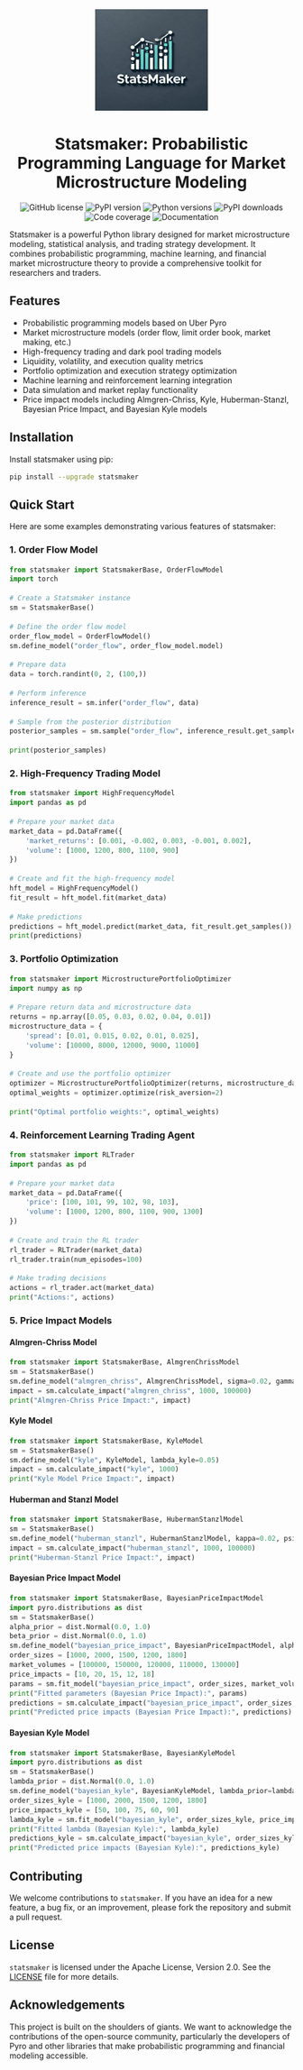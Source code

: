 <div align=center>


<img src="assets/img/StatsMaker.png" width="200" height="180" loc>

# Statsmaker: Probabilistic Programming Language for Market Microstructure Modeling

![GitHub license](https://img.shields.io/github/license/jialuechen/statsmaker)
![PyPI version](https://img.shields.io/pypi/v/statsmaker)
![Python versions](https://img.shields.io/badge/python-3.12%2B-green)
![PyPI downloads](https://img.shields.io/pypi/dm/statsmaker)
![Code coverage](https://img.shields.io/codecov/c/github/jialuechen/statsmaker)
![Documentation](https://img.shields.io/readthedocs/statsmaker)

</div>

Statsmaker is a powerful Python library designed for market microstructure modeling, statistical analysis, and trading strategy development. It combines probabilistic programming, machine learning, and financial market microstructure theory to provide a comprehensive toolkit for researchers and traders.

## Features

- Probabilistic programming models based on Uber Pyro
- Market microstructure models (order flow, limit order book, market making, etc.)
- High-frequency trading and dark pool trading models
- Liquidity, volatility, and execution quality metrics
- Portfolio optimization and execution strategy optimization
- Machine learning and reinforcement learning integration
- Data simulation and market replay functionality
- Price impact models including Almgren-Chriss, Kyle, Huberman-Stanzl, Bayesian Price Impact, and Bayesian Kyle models

## Installation

Install statsmaker using pip:

```bash
pip install --upgrade statsmaker
```

## Quick Start

Here are some examples demonstrating various features of statsmaker:

### 1. Order Flow Model

```python
from statsmaker import StatsmakerBase, OrderFlowModel
import torch

# Create a Statsmaker instance
sm = StatsmakerBase()

# Define the order flow model
order_flow_model = OrderFlowModel()
sm.define_model("order_flow", order_flow_model.model)

# Prepare data
data = torch.randint(0, 2, (100,))

# Perform inference
inference_result = sm.infer("order_flow", data)

# Sample from the posterior distribution
posterior_samples = sm.sample("order_flow", inference_result.get_samples())

print(posterior_samples)
```

### 2. High-Frequency Trading Model

```python
from statsmaker import HighFrequencyModel
import pandas as pd

# Prepare your market data
market_data = pd.DataFrame({
    'market_returns': [0.001, -0.002, 0.003, -0.001, 0.002],
    'volume': [1000, 1200, 800, 1100, 900]
})

# Create and fit the high-frequency model
hft_model = HighFrequencyModel()
fit_result = hft_model.fit(market_data)

# Make predictions
predictions = hft_model.predict(market_data, fit_result.get_samples())
print(predictions)
```

### 3. Portfolio Optimization

```python
from statsmaker import MicrostructurePortfolioOptimizer
import numpy as np

# Prepare return data and microstructure data
returns = np.array([0.05, 0.03, 0.02, 0.04, 0.01])
microstructure_data = {
    'spread': [0.01, 0.015, 0.02, 0.01, 0.025],
    'volume': [10000, 8000, 12000, 9000, 11000]
}

# Create and use the portfolio optimizer
optimizer = MicrostructurePortfolioOptimizer(returns, microstructure_data)
optimal_weights = optimizer.optimize(risk_aversion=2)

print("Optimal portfolio weights:", optimal_weights)
```

### 4. Reinforcement Learning Trading Agent

```python
from statsmaker import RLTrader
import pandas as pd

# Prepare your market data
market_data = pd.DataFrame({
    'price': [100, 101, 99, 102, 98, 103],
    'volume': [1000, 1200, 800, 1100, 900, 1300]
})

# Create and train the RL trader
rl_trader = RLTrader(market_data)
rl_trader.train(num_episodes=100)

# Make trading decisions
actions = rl_trader.act(market_data)
print("Actions:", actions)
```

### 5. Price Impact Models

#### Almgren-Chriss Model

```python
from statsmaker import StatsmakerBase, AlmgrenChrissModel
sm = StatsmakerBase()
sm.define_model("almgren_chriss", AlmgrenChrissModel, sigma=0.02, gamma=0.1, eta=0.01)
impact = sm.calculate_impact("almgren_chriss", 1000, 100000)
print("Almgren-Chriss Price Impact:", impact)
```

#### Kyle Model

```python
from statsmaker import StatsmakerBase, KyleModel
sm = StatsmakerBase()
sm.define_model("kyle", KyleModel, lambda_kyle=0.05)
impact = sm.calculate_impact("kyle", 1000)
print("Kyle Model Price Impact:", impact)
```

#### Huberman and Stanzl Model

```python
from statsmaker import StatsmakerBase, HubermanStanzlModel
sm = StatsmakerBase()
sm.define_model("huberman_stanzl", HubermanStanzlModel, kappa=0.02, psi=0.1)
impact = sm.calculate_impact("huberman_stanzl", 1000, 100000)
print("Huberman-Stanzl Price Impact:", impact)
```

#### Bayesian Price Impact Model

```python
from statsmaker import StatsmakerBase, BayesianPriceImpactModel
import pyro.distributions as dist
sm = StatsmakerBase()
alpha_prior = dist.Normal(0.0, 1.0)
beta_prior = dist.Normal(0.0, 1.0)
sm.define_model("bayesian_price_impact", BayesianPriceImpactModel, alpha_prior=alpha_prior, beta_prior=beta_prior)
order_sizes = [1000, 2000, 1500, 1200, 1800]
market_volumes = [100000, 150000, 120000, 110000, 130000]
price_impacts = [10, 20, 15, 12, 18]
params = sm.fit_model("bayesian_price_impact", order_sizes, market_volumes, price_impacts, num_steps=1000)
print("Fitted parameters (Bayesian Price Impact):", params)
predictions = sm.calculate_impact("bayesian_price_impact", order_sizes, market_volumes)
print("Predicted price impacts (Bayesian Price Impact):", predictions)
```

#### Bayesian Kyle Model

```python
from statsmaker import StatsmakerBase, BayesianKyleModel
import pyro.distributions as dist
sm = StatsmakerBase()
lambda_prior = dist.Normal(0.0, 1.0)
sm.define_model("bayesian_kyle", BayesianKyleModel, lambda_prior=lambda_prior)
order_sizes_kyle = [1000, 2000, 1500, 1200, 1800]
price_impacts_kyle = [50, 100, 75, 60, 90]
lambda_kyle = sm.fit_model("bayesian_kyle", order_sizes_kyle, price_impacts_kyle, num_steps=1000)
print("Fitted lambda (Bayesian Kyle):", lambda_kyle)
predictions_kyle = sm.calculate_impact("bayesian_kyle", order_sizes_kyle)
print("Predicted price impacts (Bayesian Kyle):", predictions_kyle)
```

## Contributing

We welcome contributions to `statsmaker`. If you have an idea for a new feature, a bug fix, or an improvement, please fork the repository and submit a pull request.

## License

`statsmaker` is licensed under the Apache License, Version 2.0. See the [LICENSE](LICENSE) file for more details.

## Acknowledgements

This project is built on the shoulders of giants. We want to acknowledge the contributions of the open-source community, particularly the developers of Pyro and other libraries that make probabilistic programming and financial modeling accessible.


